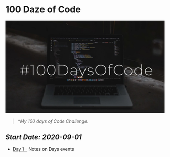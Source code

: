 # 100 Daze of Code

![logo](https://github.com/seraph76/100-Daze-of-Code/blob/master/_resources/screenshot.jpg) 

> **My 100 days of Code Challenge.*

*_Start Date: 2020-09-01_*
---
* [Day 1 -](https://github.com/seraph76/100-Daze-of-Code/blob/master/Day-01/Day-01.md) Notes on Days events 
